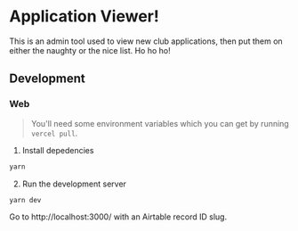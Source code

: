 # Application Viewer!

This is an admin tool used to view new club applications, then put them on either the naughty or the nice list. Ho ho ho!

## Development

### Web

> You'll need some environment variables which you can get by running `vercel pull`.

1. Install depedencies

```sh
yarn
```

2. Run the development server

```sh
yarn dev
```

Go to http://localhost:3000/ with an Airtable record ID slug.
